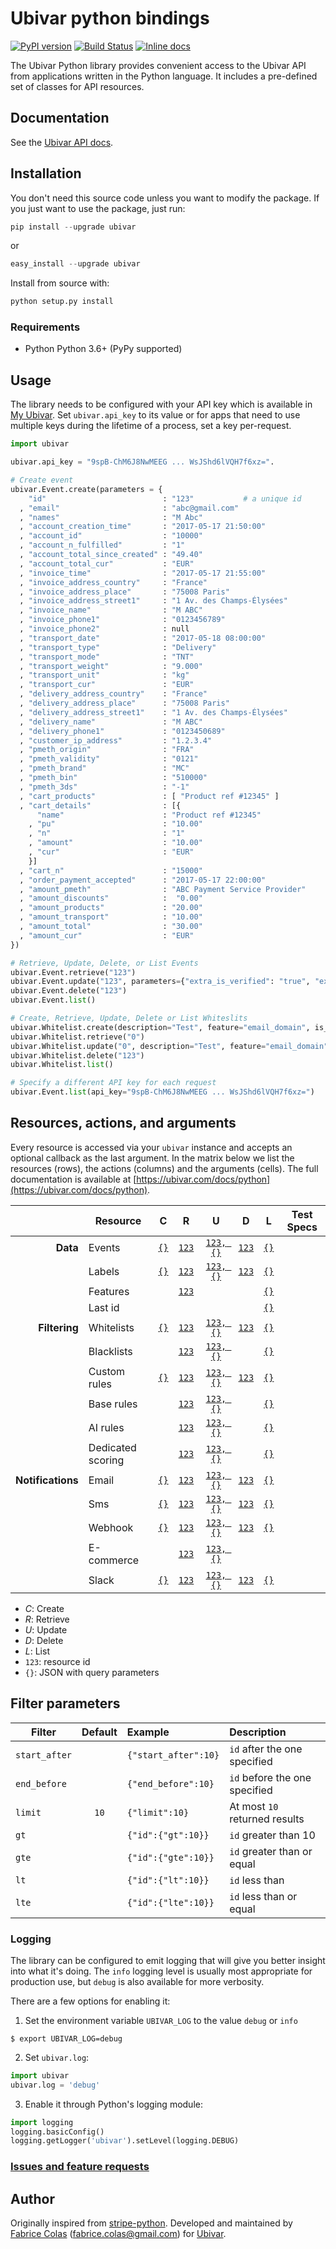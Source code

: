 # Ubivar python bindings 
[![PyPI version](https://badge.fury.io/py/ubivar.svg)](https://badge.fury.io/py/ubivar)
[![Build Status](https://travis-ci.org/ubivar/ubivar-python.png?branch=master)](https://travis-ci.org/ubivar/ubivar-python)
[![Inline docs](http://inch-ci.org/github/ubivar/ubivar-python.svg?branch=master)](http://inch-ci.org/github/ubivar/ubivar-python)
 
The Ubivar Python library provides convenient access to the Ubivar API from
applications written in the Python language. It includes a pre-defined set of
classes for API resources. 

## Documentation

See the [Ubivar API docs](https://www.ubivar.com/docs/python).


## Installation

You don't need this source code unless you want to modify the package. If you just
want to use the package, just run:

```python
pip install --upgrade ubivar 
```

or

```python
easy_install --upgrade ubivar 
```

Install from source with:

```python
python setup.py install
```

### Requirements

* Python Python 3.6+ (PyPy supported)

## Usage

The library needs to be configured with your API key which is available in [My
Ubivar](https://my.ubivar.com). Set `ubivar.api_key` to its value or for apps
that need to use multiple keys during the lifetime of a process, set a key
per-request. 

```python
import ubivar 

ubivar.api_key = "9spB-ChM6J8NwMEEG ... WsJShd6lVQH7f6xz=".

# Create event 
ubivar.Event.create(parameters = {
    "id"                          : "123"           # a unique id 
  , "email"                       : "abc@gmail.com"
  , "names"                       : "M Abc"
  , "account_creation_time"       : "2017-05-17 21:50:00"
  , "account_id"                  : "10000"
  , "account_n_fulfilled"         : "1"
  , "account_total_since_created" : "49.40"
  , "account_total_cur"           : "EUR"
  , "invoice_time"                : "2017-05-17 21:55:00"
  , "invoice_address_country"     : "France"
  , "invoice_address_place"       : "75008 Paris"
  , "invoice_address_street1"     : "1 Av. des Champs-Élysées"
  , "invoice_name"                : "M ABC"
  , "invoice_phone1"              : "0123456789"
  , "invoice_phone2"              : null
  , "transport_date"              : "2017-05-18 08:00:00"
  , "transport_type"              : "Delivery"
  , "transport_mode"              : "TNT"
  , "transport_weight"            : "9.000"
  , "transport_unit"              : "kg"
  , "transport_cur"               : "EUR"
  , "delivery_address_country"    : "France"
  , "delivery_address_place"      : "75008 Paris"
  , "delivery_address_street1"    : "1 Av. des Champs-Élysées"
  , "delivery_name"               : "M ABC"
  , "delivery_phone1"             : "0123450689"
  , "customer_ip_address"         : "1.2.3.4"
  , "pmeth_origin"                : "FRA"
  , "pmeth_validity"              : "0121"
  , "pmeth_brand"                 : "MC"
  , "pmeth_bin"                   : "510000"
  , "pmeth_3ds"                   : "-1"
  , "cart_products"               : [ "Product ref #12345" ]
  , "cart_details"                : [{
      "name"                      : "Product ref #12345"
    , "pu"                        : "10.00"
    , "n"                         : "1"
    , "amount"                    : "10.00"
    , "cur"                       : "EUR" 
    }]
  , "cart_n"                      : "15000"
  , "order_payment_accepted"      : "2017-05-17 22:00:00"
  , "amount_pmeth"                : "ABC Payment Service Provider"
  , "amount_discounts"            :  "0.00"
  , "amount_products"             : "20.00"
  , "amount_transport"            : "10.00"
  , "amount_total"                : "30.00"
  , "amount_cur"                  : "EUR"
})

# Retrieve, Update, Delete, or List Events 
ubivar.Event.retrieve("123")
ubivar.Event.update("123", parameters={"extra_is_verified": "true", "extra_is_graylisted": "false"}})
ubivar.Event.delete("123")
ubivar.Event.list()

# Create, Retrieve, Update, Delete or List Whiteslits
ubivar.Whitelist.create(description="Test", feature="email_domain", is_active="true", value="gmail.com")
ubivar.Whitelist.retrieve("0")
ubivar.Whitelist.update("0", description="Test", feature="email_domain", is_active="true", value="yahoo.com")
ubivar.Whitelist.delete("123")
ubivar.Whitelist.list()

# Specify a different API key for each request
ubivar.Event.list(api_key="9spB-ChM6J8NwMEEG ... WsJShd6lVQH7f6xz=")
```
## Resources, actions, and arguments 
Every resource is accessed via your `ubivar` instance and accepts an optional
callback as the last argument. In the matrix below we list the resources
(rows), the actions (columns) and the arguments (cells). The full documentation
is available at [https://ubivar.com/docs/python](https://ubivar.com/docs/python). 

|               | Resource                | C | R | U | D | L     | Test Specs |
|--------------:| ----------------------- |:-:|:-:|:-:|:-:|:-----:|:-------:|
| **Data**      | Events                  | [`{}`](https://ubivar.com/docs/python#create_event)| [`123`](https://ubivar.com/docs/python#retrieve_event) | [`123, {}`](https://ubivar.com/docs/python#update_event) | [`123`](https://ubivar.com/docs/python#delete_event) | [`{}`](https://ubivar.com/docs/python#list_events) | | 
|               | Labels                  | [`{}`](https://ubivar.com/docs/python#create_label)| [`123`](https://ubivar.com/docs/python#retrieve_label) | [`123, {}`](https://ubivar.com/docs/python#update_label) | [`123`](https://ubivar.com/docs/python#delete_label) | [`{}`](https://ubivar.com/docs/python#list_labels) | | 
|               | Features                |   | [`123`](https://ubivar.com/docs/python#retrieve_feature) |  |  | [`{}`](https://ubivar.com/docs/python#list_features) | | 
|               | Last id                 |   |  |  |  | [`{}`](https://ubivar.com/docs/python#list_last_id) | | 
| **Filtering** | Whitelists              | [`{}`](https://ubivar.com/docs/python#create_whitelist)| [`123`](https://ubivar.com/docs/python#retrieve_whitelist) | [`123, {}`](https://ubivar.com/docs/python#update_whitelist) | [`123`](https://ubivar.com/docs/python#delete_whitelist) | [`{}`](https://ubivar.com/docs/python#list_whitelists) | | 
|               | Blacklists              |   | [`123`](https://ubivar.com/docs/python#retrieve_blacklist) | [`123, {}`](https://ubivar.com/docs/python#update_blacklist) |  | [`{}`](https://ubivar.com/docs/python#list_blacklists) | | 
|               | Custom rules            | [`{}`](https://ubivar.com/docs/python#create_custom_rule)| [`123`](https://ubivar.com/docs/python#retrieve_custom_rule) | [`123, {}`](https://ubivar.com/docs/python#update_custom_rule) | [`123`](https://ubivar.com/docs/python#delete_custom_rule) | [`{}`](https://ubivar.com/docs/python#list_custom_rules) | | 
|               | Base rules              |   | [`123`](https://ubivar.com/docs/python#retrieve_base_rule) | [`123, {}`](https://ubivar.com/docs/python#update_base_rule) |  | [`{}`](https://ubivar.com/docs/python#list_base_rules) | | 
|               | AI rules                |   | [`123`](https://ubivar.com/docs/python#retrieve_ai_rule) | [`123, {}`](https://ubivar.com/docs/python#update_ai_rule) |  | [`{}`](https://ubivar.com/docs/python#list_ai_rules) | | 
|               | Dedicated scoring       |   | [`123`](https://ubivar.com/docs/python#retrieve_dedicated_scorings) | [`123, {}`](https://ubivar.com/docs/python#update_dedicated_scorings) |  | [`{}`](https://ubivar.com/docs/python#list_dedicated_scorings) | | 
| **Notifications** | Email | [`{}`](https://ubivar.com/docs/python#create_email)| [`123`](https://ubivar.com/docs/python#retrieve_email) | [`123, {}`](https://ubivar.com/docs/python#update_email) | [`123`](https://ubivar.com/docs/python#delete_email) | [`{}`](https://ubivar.com/docs/python#list_emails) | | 
|                   | Sms   | [`{}`](https://ubivar.com/docs/python#create_sms)| [`123`](https://ubivar.com/docs/python#retrieve_sms) | [`123, {}`](https://ubivar.com/docs/python#update_sms) | [`123`](https://ubivar.com/docs/python#delete_sms) | [`{}`](https://ubivar.com/docs/python#list_sms) | | 
|                   | Webhook | [`{}`](https://ubivar.com/docs/python#create_webhook)| [`123`](https://ubivar.com/docs/python#retrieve_webhook) | [`123, {}`](https://ubivar.com/docs/python#update_webhook) | [`123`](https://ubivar.com/docs/python#delete_webhook) | [`{}`](https://ubivar.com/docs/python#list_webhooks) | | 
|                   | E-commerce |   | [`123`](https://ubivar.com/docs/python#retrieve_e-commerce) | [`123, {}`](https://ubivar.com/docs/python#update_e-commerce) |  |  | | 
|                   | Slack | [`{}`](https://ubivar.com/docs/python#create_slack)| [`123`](https://ubivar.com/docs/python#retrieve_slack) | [`123, {}`](https://ubivar.com/docs/python#update_slack) | [`123`](https://ubivar.com/docs/python#delete_slack) | [`{}`](https://ubivar.com/docs/python#list_slacks) | | 


+ *C*: Create
+ *R*: Retrieve
+ *U*: Update
+ *D*: Delete
+ *L*: List
+ `123`: resource id 
+ `{}`: JSON with query parameters

## Filter parameters

| Filter        | Default | Example             | Description                   |
| ------------- |:-------:|:--------------------|:------------------------------|
| `start_after` |         | `{"start_after":10}`| `id` after the one specified  |
| `end_before`  |         | `{"end_before":10}` | `id` before the one specified |
| `limit`       | `10`    | `{"limit":10}`      | At most `10` returned results |
| `gt`          |         | `{"id":{"gt":10}}`  | `id` greater than 10          |
| `gte`         |         | `{"id":{"gte":10}}` | `id` greater than or equal    |
| `lt`          |         | `{"id":{"lt":10}}`  | `id` less than                |
| `lte`         |         | `{"id":{"lte":10}}` | `id` less than or equal       |

### Logging

The library can be configured to emit logging that will give you better insight
into what it's doing. The `info` logging level is usually most appropriate for
production use, but `debug` is also available for more verbosity.

There are a few options for enabling it:

1. Set the environment variable `UBIVAR_LOG` to the value `debug` or `info`
```
$ export UBIVAR_LOG=debug
```

2. Set `ubivar.log`:
```py
import ubivar
ubivar.log = 'debug'
```

3. Enable it through Python's logging module:
```py
import logging
logging.basicConfig()
logging.getLogger('ubivar').setLevel(logging.DEBUG)
```

### [Issues and feature requests](https://github.com/ubivar/ubivar-python/issues)

## Author

Originally inspired from [stripe-python](https://github.com/stripe/stripe-python). Developed and maintained by [Fabrice Colas](https://fabricecolas.me) ([fabrice.colas@gmail.com](mailto:fabrice.colas@gmail.com)) for [Ubivar](https://ubivar.com). 
